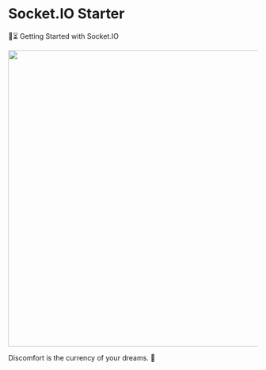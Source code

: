# Socket.IO Starter

🚀⏳ Getting Started with Socket.IO

<p align="center">
  <img src="https://miro.medium.com/max/1022/0*xAADmPJN52Yy6XJV.jpg" width="600"/>
</p>

<!-- INSPIRATIONAL_QUOTE_START -->
Discomfort is the currency of your dreams.
🦖
<!-- INSPIRATIONAL_QUOTE_END -->
